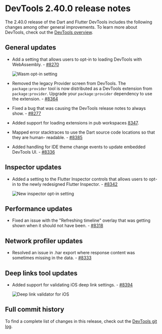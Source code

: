 # DevTools 2.40.0 release notes

The 2.40.0 release of the Dart and Flutter DevTools
includes the following changes among other general improvements.
To learn more about DevTools, check out the
[DevTools overview](/tools/devtools/overview).

## General updates

* Add a setting that allows users to opt-in to loading DevTools
with WebAssembly. - [#8270](https://github.com/flutter/devtools/pull/8270)

  ![Wasm opt-in setting](/tools/devtools/release-notes/images-2.40.0/wasm_setting.png "DevTools setting to opt into wasm.")

* Removed the legacy Provider screen from DevTools. The `package:provider` tool is now
distributed as a DevTools extension from `package:provider`. Upgrade your `package:provider`
dependency to use the extension. - [#8364](https://github.com/flutter/devtools/pull/8364)

* Fixed a bug that was causing the DevTools release notes to always
show. - [#8277](https://github.com/flutter/devtools/pull/8277)

* Added support for loading extensions in pub workspaces
  [8347](https://github.com/flutter/devtools/pull/8347).

* Mapped error stacktraces to use the Dart source code locations so that they are human-
  readable. - [#8385](https://github.com/flutter/devtools/pull/8385)

* Added handling for IDE theme change events to update embedded DevTools UI. -
[#8336](https://github.com/flutter/devtools/pull/8336)

## Inspector updates

- Added a setting to the Flutter Inspector controls that allows users to opt-in to the newly redesigned Flutter Inspector. - [#8342](https://github.com/flutter/devtools/pull/8342)

  ![New inspector opt-in setting](/tools/devtools/release-notes/images-2.40.0/new_inspector.png "DevTools setting to opt into the new Flutter Inspector.")

## Performance updates

* Fixed an issue with the "Refreshing timeline" overlay that was getting shown
when it should not have been. - [#8318](https://github.com/flutter/devtools/pull/8318)

## Network profiler updates

* Resolved an issue in .har export where response content was sometimes missing in the data. - [#8333](https://github.com/flutter/devtools/pull/8333)

## Deep links tool updates

- Added support for validating iOS deep link settings. - [#8394](https://github.com/flutter/devtools/pull/8394)

  ![Deep link validator for iOS](/tools/devtools/release-notes/images-2.40.0/deep_link_ios.png "DevTools Deep link validator Page")

## Full commit history

To find a complete list of changes in this release, check out the
[DevTools git log](https://github.com/flutter/devtools/tree/v2.40.0).

